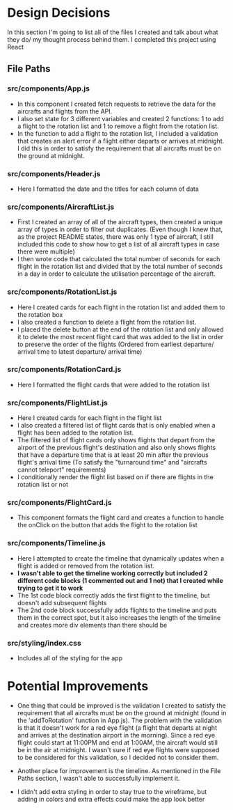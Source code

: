 # Design Decisions
In this section I'm going to list all of the files I created and talk about what they do/ my thought process behind them. I completed this project using React

## File Paths
### src/components/App.js
- In this component I created fetch requests to retrieve the data for the aircrafts and flights from the API. 
- I also set state for 3 different variables and created 2 functions: 1 to add a flight to the rotation list and 1 to remove a flight from the rotation list.
- In the function to add a flight to the rotation list, I included a validation that creates an alert error if a flight either departs or arrives at midnight. I did this in order to satisfy the requirement that all aircrafts must be on the ground at midnight.

### src/components/Header.js
- Here I formatted the date and the titles for each column of data

### src/components/AircraftList.js
- First I created an array of all of the aircraft types, then created a unique array of types in order to filter out duplicates. (Even though I knew that, as the project README states, there was only 1 type of aircraft, I still included this code to show how to get a list of all aircraft types in case there were multiple)
- I then wrote code that calculated the total number of seconds for each flight in the rotation list and divided that by the total number of seconds in a day in order to calculate the utilisation percentage of the aircraft.

### src/components/RotationList.js
- Here I created cards for each flight in the rotation list and added them to the rotation box
- I also created a function to delete a flight from the rotation list. 
- I placed the delete button at the end of the rotation list and only allowed it to delete the most recent flight card that was added to the list in order to preserve the order of the flights (Ordered from earliest departure/ arrival time to latest departure/ arrival time)

### src/components/RotationCard.js
- Here I formatted the flight cards that were added to the rotation list

### src/components/FlightList.js
- Here I created cards for each flight in the flight list
- I also created a filtered list of flight cards that is only enabled when a flight has been added to the rotation list.
- The filtered list of flight cards only shows flights that depart from the airport of the previous flight's destination and also only shows flights that have a departure time that is at least 20 min after the previous flight's arrival time (To satisfy the "turnaround time" and "aircrafts cannot teleport" requirements)
- I conditionally render the flight list based on if there are flights in the rotation list or not

### src/components/FlightCard.js
- This component formats the flight card and creates a function to handle the onClick on the button that adds the flight to the rotation list

### src/components/Timeline.js
- Here I attempted to create the timeline that dynamically updates when a flight is added or removed from the rotation list. 
- **I wasn't able to get the timeline working correctly but included 2 different code blocks (1 commented out and 1 not) that I created while trying to get it to work**
- The 1st code block correctly adds the first flight to the timeline, but doesn't add subsequent flights
- The 2nd code block successfully adds flights to the timeline and puts them in the correct spot, but it also increases the length of the timeline and creates more div elements than there should be

### src/styling/index.css
- Includes all of the styling for the app

# Potential Improvements
- One thing that could be improved is the validation I created to satisfy the requirement that all aircrafts must be on the ground at midnight (found in the 'addToRotation' function in App.js). The problem with the validation is that it doesn't work for a red eye flight (a flight that departs at night and arrives at the destination airport in the morning). Since a red eye flight could start at 11:00PM and end at 1:00AM, the aircraft would still be in the air at midnight. I wasn't sure if red eye flights were supposed to be considered for this validation, so I decided not to consider them.

- Another place for improvement is the timeline. As mentioned in the File Paths section, I wasn't able to successfully implement it.

- I didn't add extra styling in order to stay true to the wireframe, but adding in colors and extra effects could make the app look better
